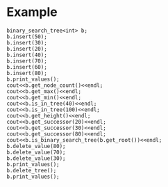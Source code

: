 # Example

    binary_search_tree<int> b;
    b.insert(50);
    b.insert(30);
    b.insert(20);
    b.insert(40);
    b.insert(70);
    b.insert(60);
    b.insert(80);
    b.print_values();
    cout<<b.get_node_count()<<endl;
    cout<<b.get_max()<<endl;
    cout<<b.get_min()<<endl;
    cout<<b.is_in_tree(40)<<endl;
    cout<<b.is_in_tree(100)<<endl;
    cout<<b.get_height()<<endl;
    cout<<b.get_successor(20)<<endl;
    cout<<b.get_successor(30)<<endl;
    cout<<b.get_successor(80)<<endl;
    cout<<b.is_binary_search_tree(b.get_root())<<endl;
    b.delete_value(80);
    b.delete_value(70);
    b.delete_value(30);
    b.print_values();
    b.delete_tree();
    b.print_values();
   
